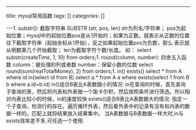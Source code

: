 
--- 
title:  mysql常用函数 
tags: []
categories: [] 

---1. substr(): 截取字符串 SUBSTR (str, pos, len) str为列名/字符串； pos为起始位置；mysql中的起始位置pos是从1开始的；如果为正数，就表示从正数的位置往下截取字符串（起始坐标从1开始），反之如果起始位置pos为负数，那么 表示就从倒数第几个开始截取； len为截取字符个数/长度。 如： select substr(createTime, 1, 10) from orders;1. round(column, number): 四舍五入函数 column：被处理的列或者数 number：保留小数的位数 select round(sum(realTotalMoney), 2) from orders;1. in() exists() select * from A where id in(select id from B) select a.* from A a where exists(select 1 from B b where a.id=b.id) in()适合B表比A表数据小的情况: in在查询的时候，首先查询子查询的表，然后将内表和外表做一个笛卡尔积，然后按照条件进行筛选。所以相对内表比较小的时候，in的速度较快 exists()适合B表比A表数据大的情况: 指定一个子查询，检测行的存在。遍历循环外表，然后看外表中的记录有没有和内表的数据一样的。匹配上就将结果放入结果集中。 当A表数据与B表数据一样大时,in与exists效率差不多,可任选一个使用.